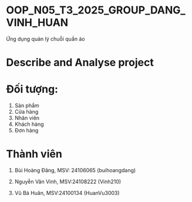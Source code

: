 # OOP_N05_T3_2025_GROUP_DANG_VINH_HUAN
Ứng dụng quản lý chuỗi quần áo 
# Describe and Analyse project
# Đối tượng:
1. Sản phẩm 
2. Cửa hàng 
3. Nhân viên 
4. Khách hàng 
5. Đơn hàng 
# Thành viên
1. Bùi Hoàng Đăng, MSV: 24106065 (buihoangdang)

2. Nguyễn Văn Vinh, MSV:24108222 (Vinh210)

3. Vũ Bá Huân, MSV:24100134 (HuanVu3003)
